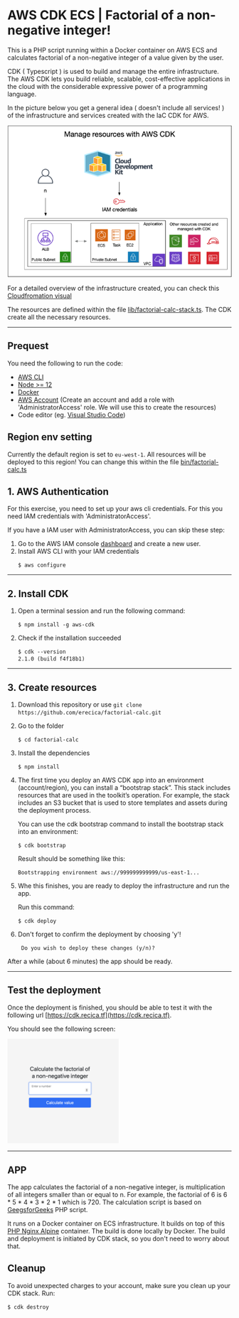 # AWS CDK ECS | Factorial of a non-negative integer!

This is a PHP script running within a Docker container on AWS ECS and calculates factorial of a non-negative integer of a value given by the user.

CDK ( Typescript ) is used to build and manage the entire infrastructure.
The AWS CDK lets you build reliable, scalable, cost-effective applications in the cloud with the considerable expressive power of a programming language.

In the picture below you get a general idea ( doesn't include all services! ) of the infrastructure and services created with the IaC CDK for AWS.

<p align="center">
  <img alt="Infrastructure" src="app/assets/Infra-CDK-PHP.png">
</p>

For a detailed overview of the infrastructure created, you can check this [Cloudfromation visual](app/assets/Cloudformation-visual.png)

The resources are defined within the file [lib/factorial-calc-stack.ts](lib/factorial-calc-stack.ts). The CDK create all the necessary resources.

---

## Prequest

You need the following to run the code:

- [AWS CLI](https://docs.aws.amazon.com/cli/latest/userguide/cli-chap-getting-started.html#install-bundle-other) 
- [Node >= 12](https://nodejs.org/)
- [Docker](https://docs.docker.com/desktop/) 
- [AWS Account](https://aws.amazon.com) (Create an account and add a role with 'AdministratorAccess' role. We will use this to create the resources)
- Code editor (eg. [Visual Studio Code](https://code.visualstudio.com/download))

## Region env setting

Currently the default region is set to ``` eu-west-1 ```. All resources will be deployed to this region!
You can change this within the file [bin/factorial-calc.ts](bin/factorial-calc.ts)

## 1. AWS Authentication

For this exercise, you need to set up your aws cli credentials. For this you need IAM credentials with  'AdministratorAccess'.

If you have a IAM user with AdministratorAccess, you can skip these step: 

1. Go to the AWS IAM console [dashboard](https://console.aws.amazon.com/iamv2/home?#/users) and create a new user.
2. Install AWS CLI with your IAM credentials 
   ```
   $ aws configure
   ```

---

## 2. Install CDK

1. Open a terminal session and run the following command:
   ```
   $ npm install -g aws-cdk
   ``` 

2. Check if the installation succeeded
    ```
    $ cdk --version 
    2.1.0 (build f4f18b1)
    ``` 

---

## 3. Create resources

1. Download this repository or use ```git clone https://github.com/erecica/factorial-calc.git``` 
2. Go to the folder 
   ```
   $ cd factorial-calc
   ```

3. Install the dependencies 
   ```
   $ npm install
   ```

4. The first time you deploy an AWS CDK app into an environment (account/region), you can install a “bootstrap stack”. This stack includes resources that are used in the toolkit’s operation. For example, the stack includes an S3 bucket that is used to store templates and assets during the deployment process.

    You can use the cdk bootstrap command to install the bootstrap stack into an environment:
    ```
    $ cdk bootstrap
    ```

    Result should be something like this:
   
    ```
    Bootstrapping environment aws://999999999999/us-east-1...
    ```
4. Whe this finishes, you are ready to deploy the infrastructure and run the app. 
  
   Run this command:
   ```
   $ cdk deploy
   ```

5. Don't forget to confirm the deployment by choosing 'y'!
   ```
    Do you wish to deploy these changes (y/n)? 
   ```

After a while (about 6 minutes) the app should be ready.

---

## Test the deployment

Once the deployment is finished, you should be able to test it with the following url [https://cdk.recica.tf](https://cdk.recica.tf). 

You should see the following screen: 

<p align="left">
  <img alt="preview" width="250" src="app/assets/preview-app.png">
</p>

---

## APP

The app calculates the factorial of a non-negative integer, is multiplication of all integers smaller than or equal to n. For example, the factorial of 6 is 6 * 5 * 4 * 3 * 2 * 1 which is 720.
The calculation script is based on [GeegsforGeeks](https://www.geeksforgeeks.org/program-for-factorial-of-a-number/) PHP script.

It runs on a Docker container on ECS infrastructure. It builds on top of this [PHP Nginx Alpine](https://hub.docker.com/r/luzifer/alpine-nginx-php) container. The build is done locally by Docker. The build and deployment is initiated by CDK stack, so you don't need to worry about that.

## Cleanup
To avoid unexpected charges to your account, make sure you clean up your CDK stack.
Run:

  ```
  $ cdk destroy
  ```
